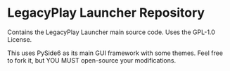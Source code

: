 # LegacyPlay Launcher Repository
Contains the LegacyPlay Launcher main source code. Uses the GPL-1.0 License.

This uses PySide6 as its main GUI framework with some themes. Feel free to fork it, but YOU MUST open-source your modifications.
